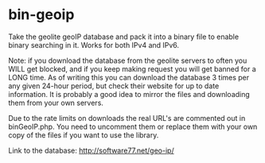 # bin-geoip
Take the geolite geoIP database and pack it into a binary file to enable binary searching in it. Works for both IPv4 and IPv6.

Note: if you download the database from the geolite servers to often you WILL get blocked, and if you keep making request you will get banned for a LONG time. As of writing this you can download the database 3 times per any given 24-hour period, but check their website for up to date information. It is probably a good idea to mirror the files and downloading them from your own servers.

Due to the rate limits on downloads the real URL's are commented out in binGeoIP.php. You need to uncomment them or replace them with your own copy of the files if you want to use the library.

Link to the database: http://software77.net/geo-ip/

